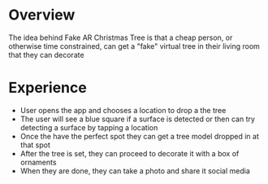 # Overview

The idea behind Fake AR Christmas Tree is that a cheap person,
or otherwise time constrained, can get a "fake" virtual tree in their living room that they can
decorate


# Experience

* User opens the app and chooses a location to drop a the tree
* The user will see a blue square if a surface is detected or then can try detecting a surface by tapping a location
* Once the have the perfect spot they can get a tree model dropped in at that spot
* After the tree is set, they can proceed to decorate it with a box of ornaments
* When they are done, they can take a photo and share it social media
